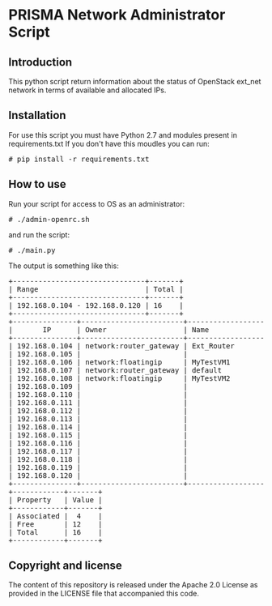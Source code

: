 PRISMA Network Administrator Script  
======


Introduction
--

This python script return information about the status of OpenStack ext_net network in terms of available and allocated IPs.

Installation
--

For use this script you must have Python 2.7 and modules present in requirements.txt
If you don't have this moudles you can run:

<pre>
# pip install -r requirements.txt
</pre>

How to use
-- 

Run your script for access to OS as an administrator:

<pre>
# ./admin-openrc.sh
</pre>

and run the script:

<pre>
# ./main.py
</pre>

The output is something like this:

<pre>
+-------------------------------+-------+
| Range                         | Total |
+-------------------------------+-------+
| 192.168.0.104 - 192.168.0.120 | 16    |
+-------------------------------+-------+
+---------------+------------------------+-------------------------------------------+
|       IP      | Owner                  | Name                                      |
+---------------+------------------------+-------------------------------------------+
| 192.168.0.104 | network:router_gateway | Ext_Router                                |
| 192.168.0.105 |                        |                                           |
| 192.168.0.106 | network:floatingip     | MyTestVM1                                 |
| 192.168.0.107 | network:router_gateway | default                                   |
| 192.168.0.108 | network:floatingip     | MyTestVM2                                 |
| 192.168.0.109 |                        |                                           |
| 192.168.0.110 |                        |                                           |
| 192.168.0.111 |                        |                                           |
| 192.168.0.112 |                        |                                           |
| 192.168.0.113 |                        |                                           |
| 192.168.0.114 |                        |                                           |
| 192.168.0.115 |                        |                                           |
| 192.168.0.116 |                        |                                           |
| 192.168.0.117 |                        |                                           |
| 192.168.0.118 |                        |                                           |
| 192.168.0.119 |                        |                                           |
| 192.168.0.120 |                        |                                           |
+---------------+------------------------+-------------------------------------------+
+------------+-------+
| Property   | Value |
+------------+-------+
| Associated |  4    |
| Free       | 12    |
| Total      | 16    |
+------------+-------+
</pre>

Copyright and license
--

The content of this repository is released under the Apache 2.0 License as provided in the LICENSE file that accompanied this code.
